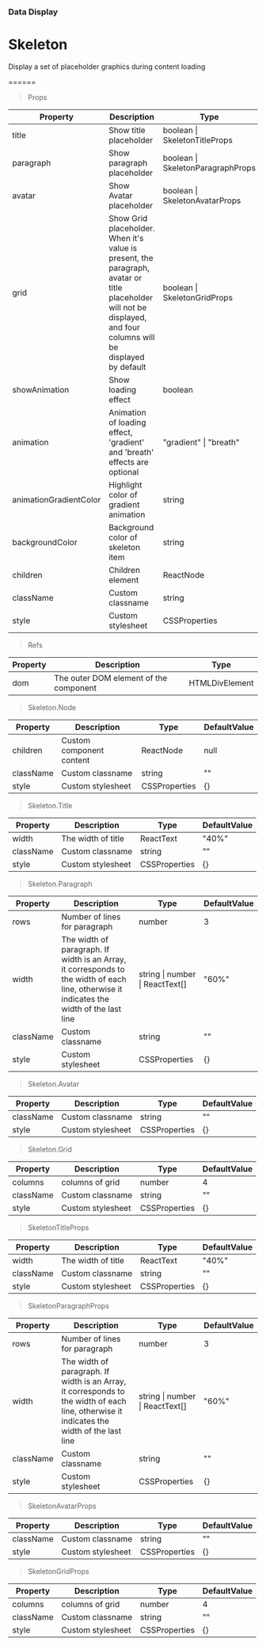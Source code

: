 ### Data Display

# Skeleton 

Display a set of placeholder graphics during content loading

======

> Props

|Property|Description|Type|DefaultValue|
|----------|-------------|------|------|
|title|Show title placeholder|boolean \| SkeletonTitleProps|true|
|paragraph|Show paragraph placeholder|boolean \| SkeletonParagraphProps|true|
|avatar|Show Avatar placeholder|boolean \| SkeletonAvatarProps|false|
|grid|Show Grid placeholder\. When it's value is present, the paragraph, avatar or title placeholder will not be displayed, and four columns will be displayed by default|boolean \| SkeletonGridProps|false|
|showAnimation|Show loading effect|boolean|true|
|animation|Animation of loading effect, 'gradient' and 'breath' effects are optional|"gradient" \| "breath"|"gradient"|
|animationGradientColor|Highlight color of gradient animation|string|"rgba(0, 0, 0, 0.04)"|
|backgroundColor|Background color of skeleton item|string|"#F7F8FA"|
|children|Children element|ReactNode|null|
|className|Custom classname|string|""|
|style|Custom stylesheet|CSSProperties|{}|

> Refs

|Property|Description|Type|
|----------|-------------|------|
|dom|The outer DOM element of the component|HTMLDivElement|

> Skeleton.Node

|Property|Description|Type|DefaultValue|
|----------|-------------|------|------|
|children|Custom component content|ReactNode|null|
|className|Custom classname|string|""|
|style|Custom stylesheet|CSSProperties|{}|

> Skeleton.Title

|Property|Description|Type|DefaultValue|
|----------|-------------|------|------|
|width|The width of title|ReactText|"40%"|
|className|Custom classname|string|""|
|style|Custom stylesheet|CSSProperties|{}|

> Skeleton.Paragraph

|Property|Description|Type|DefaultValue|
|----------|-------------|------|------|
|rows|Number of lines for paragraph|number|3|
|width|The width of paragraph\. If width is an Array, it corresponds to the width of each line, otherwise it indicates the width of the last line|string \| number \| ReactText\[\]|"60%"|
|className|Custom classname|string|""|
|style|Custom stylesheet|CSSProperties|{}|

> Skeleton.Avatar

|Property|Description|Type|DefaultValue|
|----------|-------------|------|------|
|className|Custom classname|string|""|
|style|Custom stylesheet|CSSProperties|{}|

> Skeleton.Grid

|Property|Description|Type|DefaultValue|
|----------|-------------|------|------|
|columns|columns of grid|number|4|
|className|Custom classname|string|""|
|style|Custom stylesheet|CSSProperties|{}|

> SkeletonTitleProps

|Property|Description|Type|DefaultValue|
|----------|-------------|------|------|
|width|The width of title|ReactText|"40%"|
|className|Custom classname|string|""|
|style|Custom stylesheet|CSSProperties|{}|

> SkeletonParagraphProps

|Property|Description|Type|DefaultValue|
|----------|-------------|------|------|
|rows|Number of lines for paragraph|number|3|
|width|The width of paragraph\. If width is an Array, it corresponds to the width of each line, otherwise it indicates the width of the last line|string \| number \| ReactText\[\]|"60%"|
|className|Custom classname|string|""|
|style|Custom stylesheet|CSSProperties|{}|

> SkeletonAvatarProps

|Property|Description|Type|DefaultValue|
|----------|-------------|------|------|
|className|Custom classname|string|""|
|style|Custom stylesheet|CSSProperties|{}|

> SkeletonGridProps

|Property|Description|Type|DefaultValue|
|----------|-------------|------|------|
|columns|columns of grid|number|4|
|className|Custom classname|string|""|
|style|Custom stylesheet|CSSProperties|{}|
